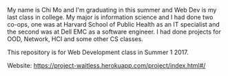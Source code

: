 My name is Chi Mo and I'm graduating in this summer and Web Dev is my last class in college. My major is information science and I had done two co-ops, one was at Harvard School of Public Health as an IT specialist and the second was at Dell EMC as a software engineer. I had done projects for OOD, Network, HCI and some other CS classes.

This repository is for Web Development class in Summer 1 2017.

Website: https://project-waitless.herokuapp.com/project/index.html#/


